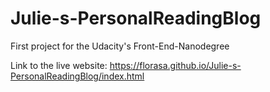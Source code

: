 # Julie-s-PersonalReadingBlog
First project for the Udacity's Front-End-Nanodegree

Link to the live website: https://florasa.github.io/Julie-s-PersonalReadingBlog/index.html
